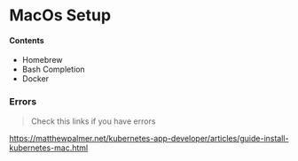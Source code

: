 # MacOs Setup

#### Contents
- Homebrew
- Bash Completion
- Docker


### Errors
> Check this links if you have errors

https://matthewpalmer.net/kubernetes-app-developer/articles/guide-install-kubernetes-mac.html
